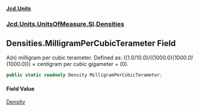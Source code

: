 #### [Jcd.Units](index.md 'index')
### [Jcd.Units.UnitsOfMeasure.SI](Jcd.Units.UnitsOfMeasure.SI.md 'Jcd.Units.UnitsOfMeasure.SI').[Densities](Densities.md 'Jcd.Units.UnitsOfMeasure.SI.Densities')

## Densities.MilligramPerCubicTerameter Field

A(n) milligram per cubic terameter. Defined as: ((1.0/10.0)/((1000.0)*(1000.0)*(1000.0))) × centigram per cubic gigameter + (0).

```csharp
public static readonly Density MilligramPerCubicTerameter;
```

#### Field Value
[Density](Density.md 'Jcd.Units.UnitTypes.Density')